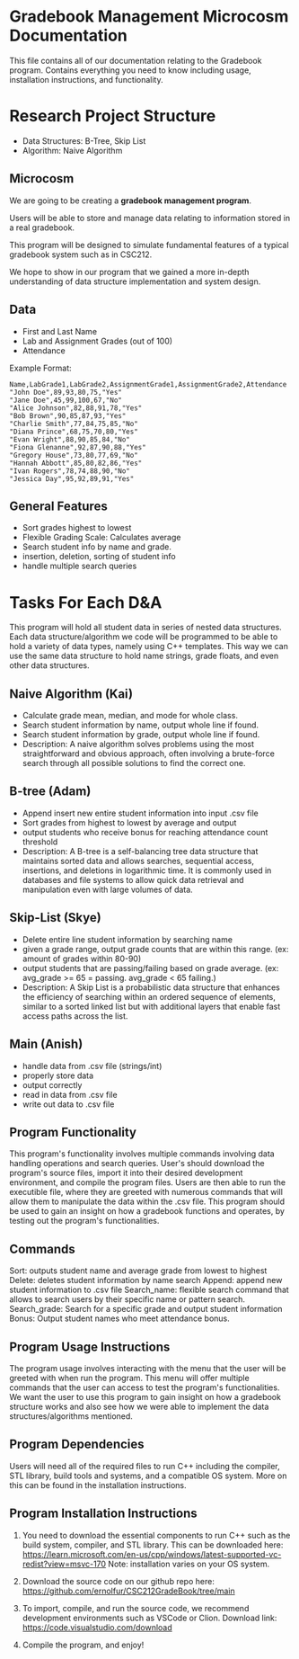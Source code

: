 # Gradebook Management Microcosm Documentation
This file contains all of our documentation relating to the Gradebook program. Contains everything you need to know including usage, installation instructions, and functionality.
# Research Project Structure 
- Data Structures: B-Tree, Skip List
- Algorithm: Naive Algorithm
## Microcosm
We are going to be creating a **gradebook management program**. 

Users will be able to store and manage data relating to information stored in a real gradebook.

This program will be designed to simulate fundamental features of a typical gradebook system such as in CSC212.

We hope to show in our program that we gained a more in-depth understanding of data structure implementation and system design.
## Data
- First and Last Name
- Lab and Assignment Grades (out of 100)
- Attendance
  
Example Format:
```
Name,LabGrade1,LabGrade2,AssignmentGrade1,AssignmentGrade2,Attendance
"John Doe",89,93,80,75,"Yes"
"Jane Doe",45,99,100,67,"No"
"Alice Johnson",82,88,91,78,"Yes"
"Bob Brown",90,85,87,93,"Yes"
"Charlie Smith",77,84,75,85,"No"
"Diana Prince",68,75,70,80,"Yes"
"Evan Wright",88,90,85,84,"No"
"Fiona Glenanne",92,87,90,88,"Yes"
"Gregory House",73,80,77,69,"No"
"Hannah Abbott",85,80,82,86,"Yes"
"Ivan Rogers",78,74,88,90,"No"
"Jessica Day",95,92,89,91,"Yes"

```

## General Features
- Sort grades highest to lowest
- Flexible Grading Scale: Calculates average
- Search student info by name and grade.
- insertion, deletion, sorting of student info
- handle multiple search queries

# Tasks For Each D&A
This program will hold all student data in series of nested data structures. Each data structure/algorithm we code will be programmed to be able to hold a variety of data types, namely using C++ templates. This way we can use the same data structure to hold name strings, grade floats, and even other data structures.

## Naive Algorithm (Kai)
- Calculate grade mean, median, and mode for whole class.
- Search student information by name, output whole line if found.
- Search student information by grade, output whole line if found.
- Description: 
A naive algorithm solves problems using the most straightforward and obvious approach, often involving a brute-force search through all possible solutions to find the correct one.
## B-tree (Adam)
- Append insert new entire student information into input .csv file
- Sort grades from highest to lowest by average and output
- output students who receive bonus for reaching attendance count threshold
- Description: 
A B-tree is a self-balancing tree data structure that maintains sorted data and allows searches, sequential access, insertions, and deletions in logarithmic time. It is commonly used in databases and file systems to allow quick data retrieval and manipulation even with large volumes of data.
## Skip-List (Skye)
- Delete entire line student information by searching name
- given a grade range, output grade counts that are within this range. (ex: amount of grades within 80-90)
- output students that are passing/failing based on grade average. (ex: avg_grade >= 65 = passing. avg_grade < 65 failing.)
- Description: A Skip List is a probabilistic data structure that enhances the efficiency of searching within an ordered sequence of elements, similar to a sorted linked list but with additional layers that enable fast access paths across the list.

## Main (Anish)
- handle data from .csv file (strings/int)
- properly store data
- output correctly
- read in data from .csv file
- write out data to .csv file

## Program Functionality
This program's functionality involves multiple commands involving data handling operations and search queries. User's should download the program's source files, import it into their desired development environment, and compile the program files. Users are then able to run the executible file, where they are greeted with numerous commands that will allow them to manipulate the data within the .csv file. This program should be used to gain an insight on how a gradebook functions and operates, by testing out the program's functionalities.
## Commands
Sort: outputs student name and average grade from lowest to highest
Delete: deletes student information by name search
Append: append new student information to .csv file
Search_name: flexible search command that allows to search users by their specific name or pattern search.
Search_grade: Search for a specific grade and output student information
Bonus: Output student names who meet attendance bonus.

## Program Usage Instructions
The program usage involves interacting with the menu that the user will be greeted with when run the program. This menu will offer multiple commands that the user can access to test the program's functionalities. We want the user to use this program to gain insight on how a gradebook structure works and also see how we were able to implement the data structures/algorithms mentioned.

## Program Dependencies
Users will need all of the required files to run C++ including the compiler, STL library, build tools and systems, and a compatible OS system. More on this can be found in the installation instructions.

## Program Installation Instructions
1. You need to download the essential components to run C++ such as the build system, compiler, and STL library. This can be downloaded here: https://learn.microsoft.com/en-us/cpp/windows/latest-supported-vc-redist?view=msvc-170
Note: installation varies on your OS system.

2. Download the source code on our github repo here: https://github.com/ernolfur/CSC212GradeBook/tree/main

3. To import, compile, and run the source code, we recommend development environments such as VSCode or Clion. Download link: https://code.visualstudio.com/download
  
4. Compile the program, and enjoy!

